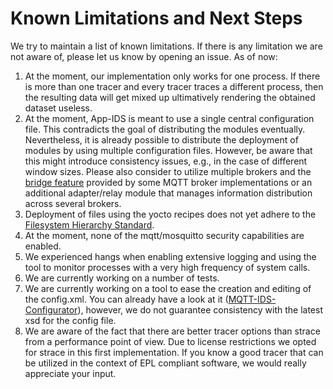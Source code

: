 # Known Limitations and Next Steps
We try to maintain a list of known limitations. If there is any limitation we are not aware of, please let us know by opening an issue. 
As of now:
1. At the moment, our implementation only works for one process. If there is more than one tracer and every tracer traces a different process, then the resulting data will get mixed up ultimatively rendering the obtained dataset useless.
2. At the moment, App-IDS is meant to use a single central configuration file. This contradicts the goal of distributing the modules eventually. Nevertheless, it is already possible to distribute the deployment of modules by using multiple configuration files. However, be aware that this might introduce consistency issues, e.g., in the case of different window sizes. Please also consider to utilize multiple brokers and the [bridge feature](https://github.com/mqtt/mqtt.github.io/wiki/bridge_protocol) provided by some MQTT broker implementations or an additional adapter/relay module that manages information distribution across several brokers.
3. Deployment of files using the yocto recipes does not yet adhere to the [Filesystem Hierarchy Standard](https://refspecs.linuxfoundation.org/FHS_3.0).
4. At the moment, none of the mqtt/mosquitto security capabilities are enabled.
5. We experienced hangs when enabling extensive logging and using the tool to monitor processes with a very high frequency of system calls.
6. We are currently working on a number of tests.
7. We are currently working on a tool to ease the creation and editing of the config.xml. You can already have a look at it ([MQTT-IDS-Configurator](https://github.com/SiegelDaniel/MQTT-IDS-Configurator)), however, we do not guarantee consistency with the latest xsd for the config file.
8. We are aware of the fact that there are better tracer options than strace from a performance point of view. Due to license restrictions we opted for strace in this first implementation. If you know a good tracer that can be utilized in the context of EPL compliant software, we would really appreciate your input.
